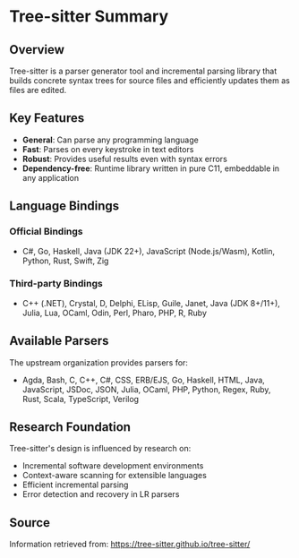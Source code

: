 # Tree-sitter Summary

## Overview
Tree-sitter is a parser generator tool and incremental parsing library that builds concrete syntax trees for source files and efficiently updates them as files are edited.

## Key Features
- **General**: Can parse any programming language
- **Fast**: Parses on every keystroke in text editors
- **Robust**: Provides useful results even with syntax errors
- **Dependency-free**: Runtime library written in pure C11, embeddable in any application

## Language Bindings

### Official Bindings
- C#, Go, Haskell, Java (JDK 22+), JavaScript (Node.js/Wasm), Kotlin, Python, Rust, Swift, Zig

### Third-party Bindings
- C++ (.NET), Crystal, D, Delphi, ELisp, Guile, Janet, Java (JDK 8+/11+), Julia, Lua, OCaml, Odin, Perl, Pharo, PHP, R, Ruby

## Available Parsers
The upstream organization provides parsers for:
- Agda, Bash, C, C++, C#, CSS, ERB/EJS, Go, Haskell, HTML, Java, JavaScript, JSDoc, JSON, Julia, OCaml, PHP, Python, Regex, Ruby, Rust, Scala, TypeScript, Verilog

## Research Foundation
Tree-sitter's design is influenced by research on:
- Incremental software development environments
- Context-aware scanning for extensible languages
- Efficient incremental parsing
- Error detection and recovery in LR parsers

## Source
Information retrieved from: https://tree-sitter.github.io/tree-sitter/